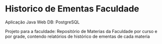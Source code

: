 # Historico de Ementas Faculdade

Aplicação Java Web
DB: PostgreSQL

Projeto para a faculdade: Repositório de Materias da Faculdade por curso e por grade, contendo relatórios de histórico de ementas de cada materia
